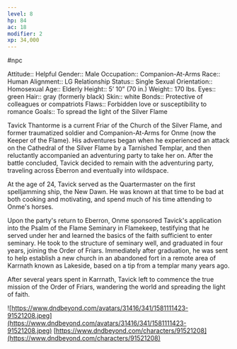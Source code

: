 ```yaml
---
level: 8
hp: 84
ac: 18
modifier: 2
xp: 34,000
---
```

 #npc 

Attitude:: Helpful
Gender:: Male
Occupation:: Companion-At-Arms
Race:: Human
Alignment:: LG
Relationship Status:: Single
Sexual Orientation:: Homosexual
Age:: Elderly
Height:: 5’ 10” (70 in.)
Weight:: 170 lbs.
Eyes:: green
Hair:: gray (formerly black)
Skin:: white
Bonds:: Protective of colleagues or compatriots
Flaws:: Forbidden love or susceptibility to romance
Goals:: To spread the light of the Silver Flame

Tavick Thantorme is a current Friar of the Church of the Silver Flame, and former traumatized soldier and Companion-At-Arms for Onme (now the Keeper of the Flame). His adventures began when he experienced an attack on the Cathedral of the Silver Flame by a Tarnished Templar, and then reluctantly accompanied an adventuring party to take her on. After the battle concluded, Tavick decided to remain with the adventuring party, traveling across Eberron and eventually into wildspace.

At the age of 24, Tavick served as the Quartermaster on the first spelljamming ship, the New Dawn. He was known at that time to be bad at both cooking and motivating, and spend much of his time attending to Onme's horses.

Upon the party's return to Eberron, Onme sponsored Tavick's application into the Psalm of the Flame Seminary in Flamekeep, testifying that he served under her and learned the basics of the faith sufficient to enter seminary. He took to the structure of seminary well, and graduated in four years, joining the Order of Friars. Immediately after graduation, he was sent to help establish a new church in an abandoned fort in a remote area of Karrnath known as Lakeside, based on a tip from a templar many years ago.

After several years spent in Karrnath, Tavick left to commence the true mission of the Order of Friars, wandering the world and spreading the light of faith.

![https://www.dndbeyond.com/avatars/31416/341/1581111423-91521208.jpeg](https://www.dndbeyond.com/avatars/31416/341/1581111423-91521208.jpeg)
[https://www.dndbeyond.com/characters/91521208](https://www.dndbeyond.com/characters/91521208)
